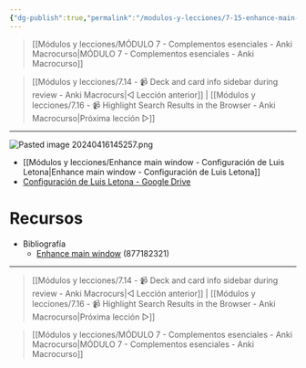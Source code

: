 ```yaml
---
{"dg-publish":true,"permalink":"/modulos-y-lecciones/7-15-enhance-main-window-anki-macrocurso/","noteIcon":"","updated":"2024-05-22T19:42:40.800+02:00"}
---
```



> [[Módulos y lecciones/MÓDULO 7 - Complementos esenciales - Anki Macrocurso\|MÓDULO 7 - Complementos esenciales - Anki Macrocurso]]

> [[Módulos y lecciones/7.14 - 📹 Deck and card info sidebar during review - Anki Macrocurs\|◁ Lección anterior]] | [[Módulos y lecciones/7.16 - 📹 Highlight Search Results in the Browser - Anki Macrocurso\|Próxima lección ▷]]

---

![Pasted image 20240416145257.png](/img/user/ANEXOS/Pasted%20image%2020240416145257.png)

- [[Módulos y lecciones/Enhance main window - Configuración de Luis Letona\|Enhance main window - Configuración de Luis Letona]]
- [Configuración de Luis Letona - Google Drive](https://drive.google.com/file/d/1BEzt0fIIOW1958Fw2jegmOlKNwq0nkV1/view?usp=sharing)

# Recursos
- Bibliografía
	- [Enhance main window](https://ankiweb.net/shared/info/877182321) (877182321)

---

> [[Módulos y lecciones/7.14 - 📹 Deck and card info sidebar during review - Anki Macrocurs\|◁ Lección anterior]] | [[Módulos y lecciones/7.16 - 📹 Highlight Search Results in the Browser - Anki Macrocurso\|Próxima lección ▷]]

> [[Módulos y lecciones/MÓDULO 7 - Complementos esenciales - Anki Macrocurso\|MÓDULO 7 - Complementos esenciales - Anki Macrocurso]]